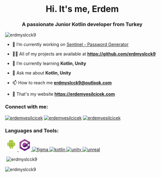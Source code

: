 <h1 align="center">Hi. It's me, Erdem</h1>
<h3 align="center">A passionate Junior Kotlin developer from Turkey</h3>

<p align="left"> <img src="https://komarev.com/ghpvc/?username=bugrarslan&label=Profile%20views&color=0e75b6&style=flat" alt="erdmyslcck9" /> </p>

- 🔭 I’m currently working on [Sentinel - Password Generator](https://github.com/bugrarslan/sentinel)

- 👨‍💻 All of my projects are available at **https://github.com/erdmyslcck9**

- 🌱 I’m currently learning **Kotlin, Unity**

- 💬 Ask me about **Kotlin, Unity**

- 📫 How to reach me **erdmyslcck9@outlook.com**

- 📝 That's my website **https://erdemyesilcicek.com**

<h3 align="left">Connect with me:</h3>
<p align="left">
<a href="https://twitter.com/erdemyesilcicek" target="blank"><img align="center" src="https://raw.githubusercontent.com/rahuldkjain/github-profile-readme-generator/master/src/images/icons/Social/twitter.svg" alt="erdemyesilcicek" height="30" width="40" /></a>
<a href="https://linkedin.com/in/erdemyesilcicek" target="blank"><img align="center" src="https://raw.githubusercontent.com/rahuldkjain/github-profile-readme-generator/master/src/images/icons/Social/linked-in-alt.svg" alt="erdemyesilcicek" height="30" width="40" /></a>
  <a href="https://instagram.com/erdemyesilcicek" target="blank"><img align="center" src="https://raw.githubusercontent.com/rahuldkjain/github-profile-readme-generator/master/src/images/icons/Social/instagram.svg" alt="erdemyesilcicek" height="30" width="40" /></a>
</p>
</p>

<h3 align="left">Languages and Tools:</h3>
<p align="left"> <a href="https://developer.android.com" target="_blank" rel="noreferrer"> <img src="https://raw.githubusercontent.com/devicons/devicon/master/icons/android/android-original-wordmark.svg" alt="android" width="40" height="40"/> </a> <a href="https://www.w3schools.com/cs/" target="_blank" rel="noreferrer"> <img src="https://raw.githubusercontent.com/devicons/devicon/master/icons/csharp/csharp-original.svg" alt="csharp" width="40" height="40"/> </a> <a href="https://www.figma.com/" target="_blank" rel="noreferrer"> <img src="https://www.vectorlogo.zone/logos/figma/figma-icon.svg" alt="figma" width="40" height="40"/> </a> <a href="https://kotlinlang.org" target="_blank" rel="noreferrer"> <img src="https://www.vectorlogo.zone/logos/kotlinlang/kotlinlang-icon.svg" alt="kotlin" width="40" height="40"/> </a> <a href="https://unity.com/" target="_blank" rel="noreferrer"> <img src="https://www.vectorlogo.zone/logos/unity3d/unity3d-icon.svg" alt="unity" width="40" height="40"/> </a> <a href="https://unity.com/" target="_blank" rel="noreferrer"> <img src="https://raw.githubusercontent.com/kenangundogan/fontisto/036b7eca71aab1bef8e6a0518f7329f13ed62f6b/icons/svg/brand/unity.svg" alt="unreal" width="40" height="40"/> </a> </p>

<p>&nbsp;<img align="center" src="https://github-readme-stats.vercel.app/api?username=erdmyslcck9&show_icons=true&theme=dark&title_color=ffffff&text_color=ffffff&hide_border=true&locale=en" alt="erdmyslcck9" /></p>

<p><img align="center" src="https://github-readme-streak-stats.herokuapp.com/?user=erdmyslcck9&theme=dark" alt="erdmyslcck9" /></p>
